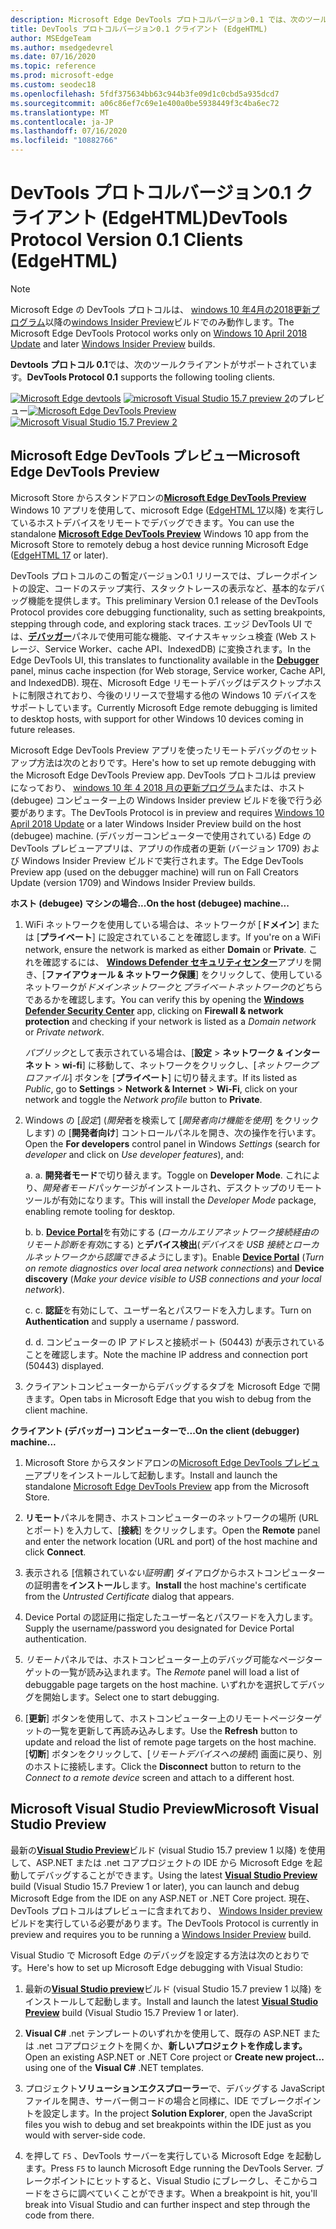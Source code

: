 ```yaml
---
description: Microsoft Edge DevTools プロトコルバージョン0.1 では、次のツールクライアントがサポートされています。
title: DevTools プロトコルバージョン0.1 クライアント (EdgeHTML)
author: MSEdgeTeam
ms.author: msedgedevrel
ms.date: 07/16/2020
ms.topic: reference
ms.prod: microsoft-edge
ms.custom: seodec18
ms.openlocfilehash: 5fdf375634bb63c944b3fe09d1c0cbd5a935dcd7
ms.sourcegitcommit: a06c86ef7c69e1e400a0be5938449f3c4ba6ec72
ms.translationtype: MT
ms.contentlocale: ja-JP
ms.lasthandoff: 07/16/2020
ms.locfileid: "10882766"
---
```

# <span data-ttu-id="334ee-103">DevTools プロトコルバージョン0.1 クライアント (EdgeHTML)</span><span class="sxs-lookup"><span data-stu-id="334ee-103">DevTools Protocol Version 0.1 Clients (EdgeHTML)</span></span>  

> [!NOTE]
> <span data-ttu-id="334ee-104">Microsoft Edge の DevTools プロトコルは、 [windows 10 年4月の2018更新プログラム](https://blogs.windows.com/windowsexperience/2018/04/30/how-to-get-the-windows-10-april-2018-update/#5VXkQMU41CJzZPER.97)以降の[windows Insider Preview](https://insider.windows.com/en-us/getting-started/)ビルドでのみ動作します。</span><span class="sxs-lookup"><span data-stu-id="334ee-104">The Microsoft Edge DevTools Protocol works only on [Windows 10 April 2018 Update](https://blogs.windows.com/windowsexperience/2018/04/30/how-to-get-the-windows-10-april-2018-update/#5VXkQMU41CJzZPER.97) and later [Windows Insider Preview](https://insider.windows.com/en-us/getting-started/) builds.</span></span>

<span data-ttu-id="334ee-105">**Devtools プロトコル 0.1**では、次のツールクライアントがサポートされています。</span><span class="sxs-lookup"><span data-stu-id="334ee-105">**DevTools Protocol 0.1** supports the following tooling clients.</span></span>

<span data-ttu-id="334ee-106">[ ![ Microsoft Edge devtools](../media/microsoft-edge-devtools.png)](#microsoft-edge-devtools-preview) [ ![ microsoft Visual Studio 15.7 preview 2](../media/visual-studio-2017.png)](#microsoft-visual-studio-preview)のプレビュー</span><span class="sxs-lookup"><span data-stu-id="334ee-106">[![Microsoft Edge DevTools Preview](../media/microsoft-edge-devtools.png)](#microsoft-edge-devtools-preview) [![Microsoft Visual Studio 15.7 Preview 2](../media/visual-studio-2017.png)](#microsoft-visual-studio-preview)</span></span>

## <span data-ttu-id="334ee-107">Microsoft Edge DevTools プレビュー</span><span class="sxs-lookup"><span data-stu-id="334ee-107">Microsoft Edge DevTools Preview</span></span>

<span data-ttu-id="334ee-108">Microsoft Store からスタンドアロンの[**Microsoft Edge DevTools Preview**](https://www.microsoft.com/store/p/microsoft-edge-devtools-preview/9mzbfrmz0mnj?activetab=pivot%3aoverviewtab) Windows 10 アプリを使用して、microsoft Edge ([EdgeHTML 17](../../dev-guide.md)以降) を実行しているホストデバイスをリモートでデバッグできます。</span><span class="sxs-lookup"><span data-stu-id="334ee-108">You can use the standalone [**Microsoft Edge DevTools Preview**](https://www.microsoft.com/store/p/microsoft-edge-devtools-preview/9mzbfrmz0mnj?activetab=pivot%3aoverviewtab) Windows 10 app from the Microsoft Store to remotely debug a host device running Microsoft Edge ([EdgeHTML 17](../../dev-guide.md) or later).</span></span>

<span data-ttu-id="334ee-109">DevTools プロトコルのこの暫定バージョン0.1 リリースでは、ブレークポイントの設定、コードのステップ実行、スタックトレースの表示など、基本的なデバッグ機能を提供します。</span><span class="sxs-lookup"><span data-stu-id="334ee-109">This preliminary Version 0.1 release of the DevTools Protocol provides core debugging functionality, such as setting breakpoints, stepping through code, and exploring stack traces.</span></span> <span data-ttu-id="334ee-110">エッジ DevTools UI では、[**デバッガー**](../../devtools-guide/debugger.md)パネルで使用可能な機能、マイナスキャッシュ検査 (Web ストレージ、Service Worker、cache API、IndexedDB) に変換されます。</span><span class="sxs-lookup"><span data-stu-id="334ee-110">In the Edge DevTools UI, this translates to functionality available in the [**Debugger**](../../devtools-guide/debugger.md) panel, minus cache inspection (for Web storage, Service worker, Cache API, and IndexedDB).</span></span> <span data-ttu-id="334ee-111">現在、Microsoft Edge リモートデバッグはデスクトップホストに制限されており、今後のリリースで登場する他の Windows 10 デバイスをサポートしています。</span><span class="sxs-lookup"><span data-stu-id="334ee-111">Currently Microsoft Edge remote debugging is limited to desktop hosts, with support for other Windows 10 devices coming in future releases.</span></span>

<span data-ttu-id="334ee-112">Microsoft Edge DevTools Preview アプリを使ったリモートデバッグのセットアップ方法は次のとおりです。</span><span class="sxs-lookup"><span data-stu-id="334ee-112">Here's how to set up remote debugging with the Microsoft Edge DevTools Preview app.</span></span> <span data-ttu-id="334ee-113">DevTools プロトコルは preview になっており、 [windows 10 年 4 2018 月の更新プログラム](https://blogs.windows.com/windowsexperience/2018/04/30/how-to-get-the-windows-10-april-2018-update/#5VXkQMU41CJzZPER.97)または、ホスト (debugee) コンピューター上の Windows Insider preview ビルドを後で行う必要があります。</span><span class="sxs-lookup"><span data-stu-id="334ee-113">The DevTools Protocol is in preview and requires [Windows 10 April 2018 Update](https://blogs.windows.com/windowsexperience/2018/04/30/how-to-get-the-windows-10-april-2018-update/#5VXkQMU41CJzZPER.97) or a later Windows Insider Preview build on the host (debugee) machine.</span></span> <span data-ttu-id="334ee-114">(デバッガーコンピューターで使用されている) Edge の DevTools プレビューアプリは、アプリの作成者の更新 (バージョン 1709) および Windows Insider Preview ビルドで実行されます。</span><span class="sxs-lookup"><span data-stu-id="334ee-114">The Edge DevTools Preview app (used on the debugger machine) will run on Fall Creators Update (version 1709) and Windows Insider Preview builds.</span></span>

**<span data-ttu-id="334ee-115">ホスト (debugee) マシンの場合...</span><span class="sxs-lookup"><span data-stu-id="334ee-115">On the host (debugee) machine...</span></span>**

1. <span data-ttu-id="334ee-116">WiFi ネットワークを使用している場合は、ネットワークが [**ドメイン**] または [**プライベート**] に設定されていることを確認します。</span><span class="sxs-lookup"><span data-stu-id="334ee-116">If you're on a WiFi network, ensure the network is marked as either **Domain** or **Private**.</span></span> <span data-ttu-id="334ee-117">これを確認するには、 [**Windows Defender セキュリティセンター**](/windows/security/threat-protection/windows-defender-security-center/windows-defender-security-center)アプリを開き、[**ファイアウォール & ネットワーク保護**] をクリックして、使用しているネットワークが*ドメインネットワーク*と*プライベートネットワーク*のどちらであるかを確認します。</span><span class="sxs-lookup"><span data-stu-id="334ee-117">You can verify this by opening the [**Windows Defender Security Center**](/windows/security/threat-protection/windows-defender-security-center/windows-defender-security-center) app, clicking on **Firewall & network protection** and checking if your network is listed as a *Domain network* or *Private network*.</span></span> 

    <span data-ttu-id="334ee-118">*パブリック*として表示されている場合は、[**設定**  >  **ネットワーク & インターネット**  >  **wi-fi**] に移動して、ネットワークをクリックし、[*ネットワークプロファイル*] ボタンを [**プライベート**] に切り替えます。</span><span class="sxs-lookup"><span data-stu-id="334ee-118">If its listed as *Public*, go to **Settings** > **Network & Internet** > **Wi-Fi**, click on your network and toggle the *Network profile* button to **Private**.</span></span>

2. <span data-ttu-id="334ee-119">Windows の [*設定*] (*開発*者を検索して [*開発者向け機能を使用*] をクリックします) の [**開発者向け**] コントロールパネルを開き、次の操作を行います。</span><span class="sxs-lookup"><span data-stu-id="334ee-119">Open the **For developers** control panel in Windows *Settings* (search for *developer* and click on *Use developer features*), and:</span></span> 

    <span data-ttu-id="334ee-120">a. </span><span class="sxs-lookup"><span data-stu-id="334ee-120">a.</span></span> <span data-ttu-id="334ee-121">**開発者モード**で切り替えます。</span><span class="sxs-lookup"><span data-stu-id="334ee-121">Toggle on **Developer Mode**.</span></span> <span data-ttu-id="334ee-122">これにより、*開発者モード*パッケージがインストールされ、デスクトップのリモートツールが有効になります。</span><span class="sxs-lookup"><span data-stu-id="334ee-122">This will install the *Developer Mode* package, enabling remote tooling for desktop.</span></span>

    <span data-ttu-id="334ee-123">b. </span><span class="sxs-lookup"><span data-stu-id="334ee-123">b.</span></span> <span data-ttu-id="334ee-124">[**Device Portal**](/windows/uwp/debug-test-perf/device-portal)を有効にする (*ローカルエリアネットワーク接続経由のリモート診断を有効*にする) と**デバイス検出**(*デバイスを USB 接続とローカルネットワークから認識できるよう*にします)。</span><span class="sxs-lookup"><span data-stu-id="334ee-124">Enable [**Device Portal**](/windows/uwp/debug-test-perf/device-portal) (*Turn on remote diagnostics over local area network connections*) and **Device discovery** (*Make your device visible to USB connections and your local network*).</span></span>

    <span data-ttu-id="334ee-125">c. </span><span class="sxs-lookup"><span data-stu-id="334ee-125">c.</span></span> <span data-ttu-id="334ee-126">**認証**を有効にして、ユーザー名とパスワードを入力します。</span><span class="sxs-lookup"><span data-stu-id="334ee-126">Turn on **Authentication** and supply a username / password.</span></span>

    <span data-ttu-id="334ee-127">d. </span><span class="sxs-lookup"><span data-stu-id="334ee-127">d.</span></span> <span data-ttu-id="334ee-128">コンピューターの IP アドレスと接続ポート (50443) が表示されていることを確認します。</span><span class="sxs-lookup"><span data-stu-id="334ee-128">Note the machine IP address and connection port (50443) displayed.</span></span>

3. <span data-ttu-id="334ee-129">クライアントコンピューターからデバッグするタブを Microsoft Edge で開きます。</span><span class="sxs-lookup"><span data-stu-id="334ee-129">Open tabs in Microsoft Edge that you wish to debug from the client machine.</span></span>

**<span data-ttu-id="334ee-130">クライアント (デバッガー) コンピューターで...</span><span class="sxs-lookup"><span data-stu-id="334ee-130">On the client (debugger) machine...</span></span>**

1.  <span data-ttu-id="334ee-131">Microsoft Store からスタンドアロンの[Microsoft Edge DevTools プレビュー](https://www.microsoft.com/store/p/microsoft-edge-devtools-preview/9mzbfrmz0mnj?activetab=pivot%3aoverviewtab)アプリをインストールして起動します。</span><span class="sxs-lookup"><span data-stu-id="334ee-131">Install and launch the standalone [Microsoft Edge DevTools Preview](https://www.microsoft.com/store/p/microsoft-edge-devtools-preview/9mzbfrmz0mnj?activetab=pivot%3aoverviewtab) app from the Microsoft Store.</span></span>

2. <span data-ttu-id="334ee-132">**リモート**パネルを開き、ホストコンピューターのネットワークの場所 (URL とポート) を入力して、[**接続**] をクリックします。</span><span class="sxs-lookup"><span data-stu-id="334ee-132">Open the **Remote** panel and enter the network location (URL and port) of the host machine and click **Connect**.</span></span>

3. <span data-ttu-id="334ee-133">表示される [信頼されてい*ない証明書*] ダイアログからホストコンピューターの証明書を**インストール**します。</span><span class="sxs-lookup"><span data-stu-id="334ee-133">**Install** the host machine's certificate from the *Untrusted Certificate* dialog that appears.</span></span>

4. <span data-ttu-id="334ee-134">Device Portal の認証用に指定したユーザー名とパスワードを入力します。</span><span class="sxs-lookup"><span data-stu-id="334ee-134">Supply the username/password you designated for Device Portal authentication.</span></span>

5. <span data-ttu-id="334ee-135">*リモート*パネルでは、ホストコンピューター上のデバッグ可能なページターゲットの一覧が読み込まれます。</span><span class="sxs-lookup"><span data-stu-id="334ee-135">The *Remote* panel will load a list of debuggable page targets on the host machine.</span></span> <span data-ttu-id="334ee-136">いずれかを選択してデバッグを開始します。</span><span class="sxs-lookup"><span data-stu-id="334ee-136">Select one to start debugging.</span></span>

6. <span data-ttu-id="334ee-137">[**更新**] ボタンを使用して、ホストコンピューター上のリモートページターゲットの一覧を更新して再読み込みします。</span><span class="sxs-lookup"><span data-stu-id="334ee-137">Use the **Refresh** button to update and reload the list of remote page targets on the host machine.</span></span> <span data-ttu-id="334ee-138">[**切断**] ボタンをクリックして、[*リモートデバイスへの接続*] 画面に戻り、別のホストに接続します。</span><span class="sxs-lookup"><span data-stu-id="334ee-138">Click the **Disconnect** button to return to the *Connect to a remote device* screen and attach to a different host.</span></span>

## <span data-ttu-id="334ee-139">Microsoft Visual Studio Preview</span><span class="sxs-lookup"><span data-stu-id="334ee-139">Microsoft Visual Studio Preview</span></span>

<span data-ttu-id="334ee-140">最新の[**Visual Studio Preview**](https://www.visualstudio.com/vs/preview/)ビルド (visual Studio 15.7 preview 1 以降) を使用して、ASP.NET または .net コアプロジェクトの IDE から Microsoft Edge を起動してデバッグすることができます。</span><span class="sxs-lookup"><span data-stu-id="334ee-140">Using the latest [**Visual Studio Preview**](https://www.visualstudio.com/vs/preview/) build (Visual Studio 15.7 Preview 1 or later), you can launch and debug Microsoft Edge from the IDE on any ASP.NET or .NET Core project.</span></span> <span data-ttu-id="334ee-141">現在、DevTools プロトコルはプレビューに含まれており、 [Windows Insider preview](https://insider.windows.com/en-us/getting-started/)ビルドを実行している必要があります。</span><span class="sxs-lookup"><span data-stu-id="334ee-141">The DevTools Protocol is currently in preview and requires you to be running a [Windows Insider Preview](https://insider.windows.com/en-us/getting-started/) build.</span></span>

<span data-ttu-id="334ee-142">Visual Studio で Microsoft Edge のデバッグを設定する方法は次のとおりです。</span><span class="sxs-lookup"><span data-stu-id="334ee-142">Here's how to set up Microsoft Edge debugging with Visual Studio:</span></span>

1.  <span data-ttu-id="334ee-143">最新の[**Visual Studio preview**](https://www.visualstudio.com/vs/preview/)ビルド (visual Studio 15.7 preview 1 以降) をインストールして起動します。</span><span class="sxs-lookup"><span data-stu-id="334ee-143">Install and launch the latest [**Visual Studio Preview**](https://www.visualstudio.com/vs/preview/) build (Visual Studio 15.7 Preview 1 or later).</span></span>

2. <span data-ttu-id="334ee-144">**Visual C#** .net テンプレートのいずれかを使用して、既存の ASP.NET または .net コアプロジェクトを開くか、**新しいプロジェクトを作成します。**</span><span class="sxs-lookup"><span data-stu-id="334ee-144">Open an existing ASP.NET or .NET Core project or **Create new project...** using one of the **Visual C#** .NET templates.</span></span>

3. <span data-ttu-id="334ee-145">プロジェクト**ソリューションエクスプローラー**で、デバッグする JavaScript ファイルを開き、サーバー側コードの場合と同様に、IDE でブレークポイントを設定します。</span><span class="sxs-lookup"><span data-stu-id="334ee-145">In the project **Solution Explorer**, open the JavaScript files you wish to debug and set breakpoints within the IDE just as you would with server-side code.</span></span>

4. <span data-ttu-id="334ee-146">を押して `F5` 、DevTools サーバーを実行している Microsoft Edge を起動します。</span><span class="sxs-lookup"><span data-stu-id="334ee-146">Press `F5` to launch Microsoft Edge running the DevTools Server.</span></span> <span data-ttu-id="334ee-147">ブレークポイントにヒットすると、Visual Studio にブレークし、そこからコードをさらに調べていくことができます。</span><span class="sxs-lookup"><span data-stu-id="334ee-147">When a breakpoint is hit, you'll break into Visual Studio and can further inspect and step through the code from there.</span></span>
